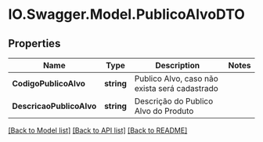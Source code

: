 # IO.Swagger.Model.PublicoAlvoDTO
## Properties

Name | Type | Description | Notes
------------ | ------------- | ------------- | -------------
**CodigoPublicoAlvo** | **string** | Publico Alvo, caso não exista será cadastrado | 
**DescricaoPublicoAlvo** | **string** | Descrição do Publico Alvo do Produto | 

[[Back to Model list]](../README.md#documentation-for-models) [[Back to API list]](../README.md#documentation-for-api-endpoints) [[Back to README]](../README.md)

